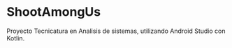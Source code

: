 # ShootAmongUs

Proyecto Tecnicatura en Analisis de sistemas, utilizando Android Studio con Kotlin.
